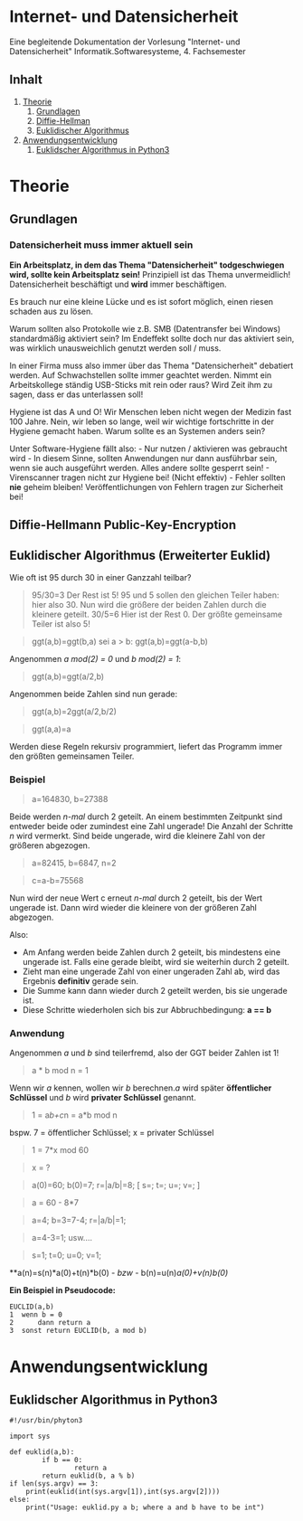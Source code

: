 # Internet- und Datensicherheit

Eine begleitende Dokumentation der Vorlesung "Internet- und Datensicherheit" 
Informatik.Softwaresysteme, 4. Fachsemester 

## Inhalt

1. [Theorie](#Theorie)
	1. [Grundlagen](#Grundlagen)
	2. [Diffie-Hellman](#DiffieHellman)
	3. [Euklidischer Algorithmus](#EuklidischerAlgorithmus)
2. [Anwendungsentwicklung](#Anwendungsentwicklung)
	1. [Euklidscher Algorithmus in Python3](#EuklidInPython)

# Theorie

## Grundlagen

### Datensicherheit muss immer aktuell sein

**Ein Arbeitsplatz, in dem das Thema "Datensicherheit" todgeschwiegen wird, sollte kein Arbeitsplatz sein!**
Prinzipiell ist das Thema unvermeidlich! Datensicherheit beschäftigt und **wird** immer beschäftigen.

Es brauch nur eine kleine Lücke und es ist sofort möglich, einen riesen schaden aus zu lösen.

Warum sollten also Protokolle wie z.B. SMB (Datentransfer bei Windows) standardmäßig aktiviert sein?
Im Endeffekt sollte doch nur das aktiviert sein, was wirklich unausweichlich genutzt werden soll / muss.

In einer Firma muss also immer über das Thema "Datensicherheit" debatiert werden. Auf Schwachstellen sollte immer geachtet werden.
Nimmt ein Arbeitskollege ständig USB-Sticks mit rein oder raus? Wird Zeit ihm zu sagen, dass er das unterlassen soll!

Hygiene ist das A und O! Wir Menschen leben nicht wegen der Medizin fast 100 Jahre. Nein, wir leben so lange, weil wir wichtige fortschritte in der Hygiene gemacht haben. Warum sollte es an Systemen anders sein?

Unter Software-Hygiene fällt also:
	- Nur nutzen / aktivieren was gebraucht wird
		- In diesem Sinne, sollten Anwendungen nur dann ausführbar sein, wenn sie auch ausgeführt werden. Alles andere sollte gesperrt sein!
	- Virenscanner tragen nicht zur Hygiene bei! (Nicht effektiv)
	- Fehler sollten **nie** geheim bleiben! Veröffentlichungen von Fehlern tragen zur Sicherheit bei!
	
## Diffie-Hellmann Public-Key-Encryption


## Euklidischer Algorithmus (Erweiterter Euklid)
Wie oft ist 95 durch 30 in einer Ganzzahl teilbar?
> 95/30=3
Der Rest ist 5!
95 und 5 sollen den gleichen Teiler haben: hier also 30.
Nun wird die größere der beiden Zahlen durch die kleinere geteilt.
> 30/5=6
Hier ist der Rest 0. Der größte gemeinsame Teiler ist also 5!

> ggt(a,b)=ggt(b,a)
sei a > b:
>ggt(a,b)=ggt(a-b,b)

Angenommen *a mod(2) = 0* und *b mod(2) = 1*:
> ggt(a,b)=ggt(a/2,b)

Angenommen beide Zahlen sind nun gerade:
> ggt(a,b)=2ggt(a/2,b/2)

> ggt(a,a)=a

Werden diese Regeln rekursiv programmiert, liefert das Programm immer den größten gemeinsamen Teiler.

### Beispiel
> a=164830, b=27388

Beide werden *n-mal* durch 2 geteilt. An einem bestimmten Zeitpunkt sind entweder beide oder zumindest eine Zahl ungerade! Die Anzahl der Schritte *n* wird vermerkt.
Sind beide ungerade, wird die kleinere Zahl von der größeren abgezogen.

> a=82415, b=6847, n=2

> c=a-b=75568

Nun wird der neue Wert c erneut *n-mal* durch 2 geteilt, bis der Wert ungerade ist. Dann wird wieder die kleinere von der größeren Zahl abgezogen.

Also:
- Am Anfang werden beide Zahlen durch 2 geteilt, bis mindestens eine ungerade ist. Falls eine gerade bleibt, wird sie weiterhin durch 2 geteilt.
- Zieht man eine ungerade Zahl von einer ungeraden Zahl ab, wird das Ergebnis **definitiv** gerade sein.
- Die Summe kann dann wieder durch 2 geteilt werden, bis sie ungerade ist.
- Diese Schritte wiederholen sich bis zur Abbruchbedingung: **a == b**
	
### Anwendung
Angenommen *a* und *b* sind teilerfremd, also der GGT beider Zahlen ist 1!

> a * b mod n = 1

Wenn wir *a* kennen, wollen wir *b* berechnen.*a* wird später **öffentlicher Schlüssel** und *b* wird **privater Schlüssel** genannt.

> 1 = a*b+c*n = a*b mod n

bspw. 7 = öffentlicher Schlüssel; x = privater Schlüssel
> 1 = 7*x mod 60

> x = ?

> a(0)=60; b(0)=7; r=|a/b|=8; [ s=; t=; u=; v=; ]

> a = 60 - 8*7

> a=4; b=3=7-4; r=|a/b|=1;

> a=4-3=1; usw....

> s=1; t=0; u=0; v=1;

**a(n)=s(n)*a(0)+t(n)*b(0) - *bzw* - b(n)=u(n)*a(0)+v(n)*b(0)**

**Ein Beispiel in Pseudocode:**
```
EUCLID(a,b)
1  wenn b = 0
2      dann return a
3  sonst return EUCLID(b, a mod b)
```

# Anwendungsentwicklung
## Euklidscher Algorithmus in Python3
```python3
#!/usr/bin/phyton3

import sys

def euklid(a,b):
        if b == 0:
                return a
        return euklid(b, a % b)
if len(sys.argv) == 3:
    print(euklid(int(sys.argv[1]),int(sys.argv[2])))
else:
    print("Usage: euklid.py a b; where a and b have to be int")
```
